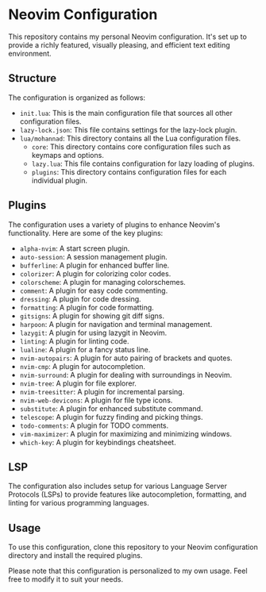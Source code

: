 # Neovim Configuration

This repository contains my personal Neovim configuration. It's set up to provide a richly featured, visually pleasing, and efficient text editing environment.

## Structure

The configuration is organized as follows:

- `init.lua`: This is the main configuration file that sources all other configuration files.
- `lazy-lock.json`: This file contains settings for the lazy-lock plugin.
- `lua/mohannad`: This directory contains all the Lua configuration files.
  - `core`: This directory contains core configuration files such as keymaps and options.
  - `lazy.lua`: This file contains configuration for lazy loading of plugins.
  - `plugins`: This directory contains configuration files for each individual plugin.

## Plugins

The configuration uses a variety of plugins to enhance Neovim's functionality. Here are some of the key plugins:

- `alpha-nvim`: A start screen plugin.
- `auto-session`: A session management plugin.
- `bufferline`: A plugin for enhanced buffer line.
- `colorizer`: A plugin for colorizing color codes.
- `colorscheme`: A plugin for managing colorschemes.
- `comment`: A plugin for easy code commenting.
- `dressing`: A plugin for code dressing.
- `formatting`: A plugin for code formatting.
- `gitsigns`: A plugin for showing git diff signs.
- `harpoon`: A plugin for navigation and terminal management.
- `lazygit`: A plugin for using lazygit in Neovim.
- `linting`: A plugin for linting code.
- `lualine`: A plugin for a fancy status line.
- `nvim-autopairs`: A plugin for auto pairing of brackets and quotes.
- `nvim-cmp`: A plugin for autocompletion.
- `nvim-surround`: A plugin for dealing with surroundings in Neovim.
- `nvim-tree`: A plugin for file explorer.
- `nvim-treesitter`: A plugin for incremental parsing.
- `nvim-web-devicons`: A plugin for file type icons.
- `substitute`: A plugin for enhanced substitute command.
- `telescope`: A plugin for fuzzy finding and picking things.
- `todo-comments`: A plugin for TODO comments.
- `vim-maximizer`: A plugin for maximizing and minimizing windows.
- `which-key`: A plugin for keybindings cheatsheet.

## LSP

The configuration also includes setup for various Language Server Protocols (LSPs) to provide features like autocompletion, formatting, and linting for various programming languages.

## Usage

To use this configuration, clone this repository to your Neovim configuration directory and install the required plugins.

Please note that this configuration is personalized to my own usage. Feel free to modify it to suit your needs.
